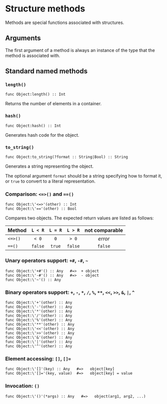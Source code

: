 # Structure methods

Methods are special functions associated with structures.

## Arguments

The first argument of a method is always an instance of the type
that the method is associated with.

## Standard named methods

### `length()`

```
func Object:length() :: Int
```

Returns the number of elements in a container.

### `hash()`

```
func Object:hash() :: Int
```

Generates hash code for the object.

### `to_string()`

```
func Object:to_string(?format :: String|Bool) :: String
```

Generates a string representing the object.

The optional argument `format` should be a string specifying how to format it,
or `true` to convert to a literal representation.

### Comparison: `<=>()` and `==()`

```
func Object:\'<=>'(other) :: Int
func Object:\'=='(other) :: Bool
```

Compares two objects. The expected return values are listed as follows:

| Method  | `L < R` | `L = R` | `L > R` | not comparable |
|---------|:-------:|:-------:|:-------:|:--------------:|
| `<=>()` |  `< 0`  |   `0`   |  `> 0`  |     *error*    |
| `==()`  | `false` | `true`  | `false` |     `false`    |

### Unary operators support: `+#`, `-#`, `~`
```
func Object:\'+#'() :: Any   #=>  + object
func Object:\'-#'() :: Any   #=>  - object
func Object:\'~'() :: Any
```

### Binary operators support: `+`, `-`, `*`, `/`, `%`, `**`, `<<`, `>>`, `&`, `|`, `^`

```
func Object:\'+'(other) :: Any
func Object:\'-'(other) :: Any
func Object:\'*'(other) :: Any
func Object:\'/'(other) :: Any
func Object:\'%'(other) :: Any
func Object:\'**'(other) :: Any
func Object:\'<<'(other) :: Any
func Object:\'>>'(other) :: Any
func Object:\'&'(other) :: Any
func Object:\'|'(other) :: Any
func Object:\'^'(other) :: Any
```

### Element accessing: `[]`, `[]=`

```
func Object:\'[]'(key) :: Any   #=>   object[key]
func Object:\'[]='(key, value)  #=>   object[key] = value
```

### Invocation: `()`

```
func Object:\'()'(*args) :: Any   #=>   object(arg1, arg2, ...)
```
